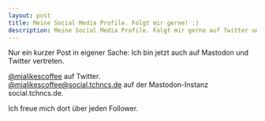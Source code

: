 ```yaml
---
layout: post
title: Meine Social Media Profile. Folgt mir gerne! :)
description: Meine Social Media Profile. Folgt mir gerne auf Twitter und Mastodon.
---
```


Nur ein kurzer Post in eigener Sache: Ich bin jetzt auch auf Mastodon und Twitter vertreten.

[@mialikescoffee](https://twitter.com/mialikescoffee) auf Twitter.  
[@mialikescoffee@social.tchncs.de](https://social.tchncs.de/@mialikescoffee) auf der Mastodon-Instanz social.tchncs.de.

Ich freue mich dort über jeden Follower.
